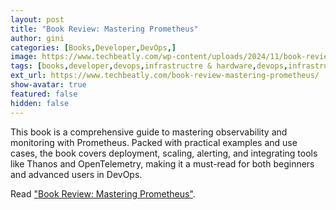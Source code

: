 ```yaml
---
layout: post
title: "Book Review: Mastering Prometheus"
author: gini
categories: [Books,Developer,DevOps,]
image: https://www.techbeatly.com/wp-content/uploads/2024/11/book-review-mastering-prometheus-1024x768.jpeg
tags: [books,developer,devops,infrastructre & hardware,devops,infrastructuremonitoring,kubernetesmonitoring,masteringprometheus,metrics,monitoring,observability,packtbooks,prometheus,promql,]
ext_url: https://www.techbeatly.com/book-review-mastering-prometheus/
show-avatar: true
featured: false
hidden: false
---
```


This book is a comprehensive guide to mastering observability and monitoring with Prometheus. Packed with practical examples and use cases, the book covers deployment, scaling, alerting, and integrating tools like Thanos and OpenTelemetry, making it a must-read for both beginners and advanced users in DevOps.

Read ["Book Review: Mastering Prometheus"](https://www.techbeatly.com/book-review-mastering-prometheus/).
